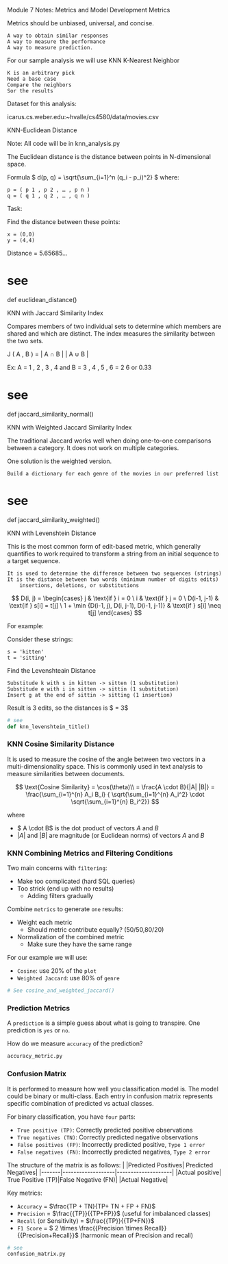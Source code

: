 Module 7 Notes: Metrics and Model Development
Metrics

Metrics should be unbiased, universal, and concise.

    A way to obtain similar responses
    A way to measure the performance
    A way to measure prediction.

For our sample analysis we will use KNN K-Nearest Neighbor

    K is an arbitrary pick
    Need a base case
    Compare the neighbors
    Sor the results

Dataset for this analysis:

icarus.cs.weber.edu:~hvalle/cs4580/data/movies.csv

KNN-Euclidean Distance

Note: All code will be in knn_analysis.py

The Euclidean distance is the distance between points in N-dimensional space.

Formula $ d(p, q) = \sqrt{\sum_{i=1}^n (q_i - p_i)^2} $ where:

    p = ( p 1 , p 2 , … , p n )
    q = ( q 1 , q 2 , … , q n )

Task:

Find the distance between these points:

    x = (0,0)
    y = (4,4)

Distance = 5.65685...

# see
def euclidean_distance()

KNN with Jaccard Similarity Index

Compares members of two individual sets to determine which members are shared and which are distinct. The index measures the similarity between the two sets.

J ( A , B ) = | A ∩ B | | A ∪ B |

Ex: A = 1 , 2 , 3 , 4 and B = 3 , 4 , 5 , 6 = 2 6 or 0.33

# see
def jaccard_similarity_normal()

KNN with Weighted Jaccard Similarity Index

The traditional Jaccard works well when doing one-to-one comparisons between a category. It does not work on multiple categories.

One solution is the weighted version.

    Build a dictionary for each genre of the movies in our preferred list

# see
def jaccard_similarity_weighted()

KNN with Levenshtein Distance

This is the most common form of edit-based metric, which generally quantifies to work required to transform a string from an initial sequence to a target sequence.

    It is used to determine the difference between two sequences (strings)
    It is the distance between two words (minimum number of digits edits)
        insertions, deletions, or substitutions 
        
$$ D(i, j) = \begin{cases} j & \text{if } i = 0 \ i & \text{if } j = 0 \ D(i-1, j-1) & \text{if } s[i] = t[j] \ 1 + \min {D(i-1, j), D(i, j-1), D(i-1, j-1)} & \text{if } s[i] \neq t[j] \end{cases} $$

For example:

Consider these strings:

    s = 'kitten'
    t = 'sitting'

Find the Levenshteain Distance

    Substitude k with s in kitten -> sitten (1 substitution)
    Substitude e with i in sitten -> sittin (1 substitution)
    Insert g at the end of sittin -> sitting (1 insertion)

Result is 3 edits, so the distances is $ = 3$

```python
# see
def knn_levenshtein_title()
```

### KNN Cosine Similarity Distance
It is used to measure the cosine of the angle between two vectors in a multi-dimensionality space. This is commonly used in text analysis to measure similarities between documents.

$$
\text{Cosine Similarity} = \cos(\theta)\\
= \frac{A \cdot B}{|A| |B|}
= \frac{\sum_{i=1}^{n} A_i B_i} { \sqrt{\sum_{i=1}^{n} A_i^2} \cdot \sqrt{\sum_{i=1}^{n} B_i^2}}
$$

where
- $ A \cdot B$ is the dot product of vectors $A$ and $B$
- $|A|$ and $|B|$ are magnitude (or Euclidean norms) of vectors $A$ and $B$

### KNN Combining Metrics and Filtering Conditions

Two main concerns with `filtering`:
- Make too complicated (hard SQL queries)
- Too strick (end up with no results)
    - Adding filters gradually

Combine `metrics` to generate `one` results:
- Weight each metric
    - Should metric contribute equally? (50/50,80/20)
- Normalization of the combined metric
    - Make sure they have the same range

For our example we will use:
- `Cosine`: use 20% of the `plot`
- `Weighted Jaccard`: use 80% of `genre`

```python
# See cosine_and_weighted_jaccard()
```

### Prediction Metrics
A `prediction` is a simple guess about what is going to transpire. One prediction is `yes` or `no`.

How do we measure `accuracy` of the prediction?

```python
accuracy_metric.py
```
### Confusion Matrix
It is performed to measure how well you classification model is. The model could be binary or multi-class. Each entry in confusion matrix represents specific combination of predicted vs actual classes.

For binary classification, you have `four` parts:
- `True positive (TP)`: Correctly predicted positive observations
- `True negatives (TN)`: Correctly predicted negative observations
- `False positives (FP)`: Incorrectly predicted positive, `Type 1 error`
- `False negatives (FN)`: Incorrectly predicted negatives, `Type 2 error`

The structure of the matrix is as follows:
|       |Predicted Positives| Predicted Negatives|
|-------|-------------------|--------------------|
|Actual positive| True Positive (TP)|False Negative (FN)|
|Actual Negative|

Key metrics:
- `Accuracy` = $\frac{TP + TN}{TP+ TN + FP + FN}$
- `Precision` = $\frac{{TP}}{{TP+FP}}$ (useful for imbalanced classes)
- `Recall` (or Sensitivity) = $\frac{{TP}}{{TP+FN}}$
- `F1 Score` = $ 2 \times \frac{{Precision \times Recall}}{{Precision+Recall}}$ (harmonic mean of Precision and recall)

```python
# see
confusion_matrix.py
```

